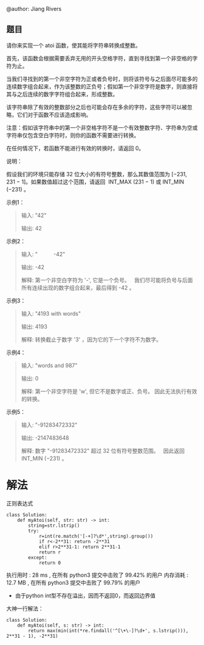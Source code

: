 @author: Jiang Rivers
## 题目
请你来实现一个 atoi 函数，使其能将字符串转换成整数。

首先，该函数会根据需要丢弃无用的开头空格字符，直到寻找到第一个非空格的字符为止。

当我们寻找到的第一个非空字符为正或者负号时，则将该符号与之后面尽可能多的连续数字组合起来，作为该整数的正负号；假如第一个非空字符是数字，则直接将其与之后连续的数字字符组合起来，形成整数。

该字符串除了有效的整数部分之后也可能会存在多余的字符，这些字符可以被忽略，它们对于函数不应该造成影响。

注意：假如该字符串中的第一个非空格字符不是一个有效整数字符、字符串为空或字符串仅包含空白字符时，则你的函数不需要进行转换。

在任何情况下，若函数不能进行有效的转换时，请返回 0。

说明：

假设我们的环境只能存储 32 位大小的有符号整数，那么其数值范围为 [−231,  231 − 1]。如果数值超过这个范围，请返回  INT_MAX (231 − 1) 或 INT_MIN (−231) 。

示例1：
> 输入: "42"
>
> 输出: 42

示例2：
> 输入: "　　　-42"
>
> 输出: -42
>
> 解释: 第一个非空白字符为 '-', 它是一个负号。
     我们尽可能将负号与后面所有连续出现的数字组合起来，最后得到 -42 。

示例3：
> 输入: "4193 with words"
>
> 输出: 4193
>
> 解释: 转换截止于数字 '3' ，因为它的下一个字符不为数字。

示例4：
> 输入: "words and 987"
>
> 输出: 0
>
> 解释: 第一个非空字符是 'w', 但它不是数字或正、负号。
     因此无法执行有效的转换。
     
示例5：
> 输入: "-91283472332"
>
> 输出: -2147483648
>
> 解释: 数字 "-91283472332" 超过 32 位有符号整数范围。 
     因此返回 INT_MIN (−231) 。

# 解法
正则表达式

    class Solution:
        def myAtoi(self, str: str) -> int:
            string=str.lstrip()
            try:
                r=int(re.match('[-+]?\d*',string).group())
                if r<-2**31: return -2**31
                elif r>2**31-1: return 2**31-1
                return r
            except:
                return 0
                
执行用时 :
28 ms
, 在所有 python3 提交中击败了
99.42%
的用户
内存消耗 :
12.7 MB
, 在所有 python3 提交中击败了
99.79%
的用户

+ 由于python int型不存在溢出，因而不返回0，而返回边界值

大神一行解法：
    
    class Solution:
        def myAtoi(self, s: str) -> int:
            return max(min(int(*re.findall('^[\+\-]?\d+', s.lstrip())), 2**31 - 1), -2**31)